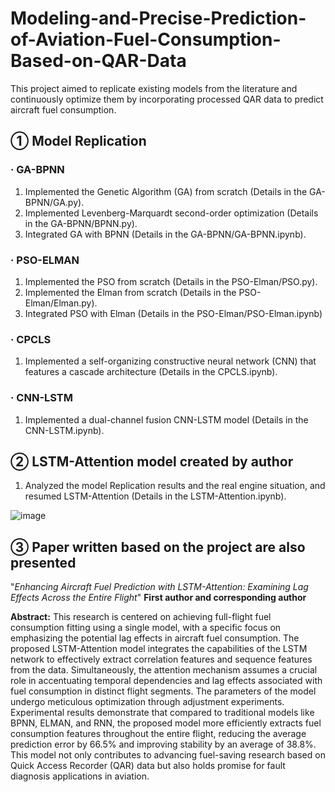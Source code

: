 # Modeling-and-Precise-Prediction-of-Aviation-Fuel-Consumption-Based-on-QAR-Data
This project aimed to replicate existing models from the literature and continuously optimize them by incorporating processed QAR data to predict aircraft fuel consumption.

## ① Model Replication

### · GA-BPNN

  1. Implemented the Genetic Algorithm (GA) from scratch (Details in the GA-BPNN/GA.py).
  2. Implemented Levenberg-Marquardt second-order optimization (Details in the GA-BPNN/BPNN.py).
  3. Integrated GA with BPNN (Details in the GA-BPNN/GA-BPNN.ipynb).

### · PSO-ELMAN

  1. Implemented the PSO from scratch (Details in the PSO-Elman/PSO.py).
  2. Implemented the Elman from scratch (Details in the PSO-Elman/Elman.py).
  3. Integrated PSO with Elman (Details in the PSO-Elman/PSO-Elman.ipynb)

### · CPCLS

  1. Implemented a self-organizing constructive neural network (CNN) that features a cascade architecture (Details in the CPCLS.ipynb).

### · CNN-LSTM

  1. Implemented a dual-channel fusion CNN-LSTM model (Details in the CNN-LSTM.ipynb).

## ② LSTM-Attention model created by author

  1. Analyzed the model Replication results and the real engine situation, and resumed LSTM-Attention (Details in the LSTM-Attention.ipynb). 
  
![image](https://github.com/Jbb-525/Modeling-and-Precise-Prediction-of-Aviation-Fuel-Consumption-Based-on-QAR-Data/assets/88278422/1647874b-d10a-4db0-84a1-2eb33c815cba)

## ③ Paper written based on the project are also presented

  "_Enhancing Aircraft Fuel Prediction with LSTM-Attention: Examining Lag Effects Across the Entire Flight_"   **First author and corresponding author**

**Abstract:** This research is centered on achieving full-flight fuel consumption fitting using a single model, with a specific focus on emphasizing the potential lag effects in aircraft fuel consumption. The proposed LSTM-Attention model integrates the capabilities of the LSTM network to effectively extract correlation features and sequence features from the data. Simultaneously, the attention mechanism assumes a crucial role in accentuating temporal dependencies and lag effects associated with fuel consumption in distinct flight segments. The parameters of the model undergo meticulous optimization through adjustment experiments. Experimental results demonstrate that compared to traditional models like BPNN, ELMAN, and RNN, the proposed model more efficiently extracts fuel consumption features throughout the entire flight, reducing the average prediction error by 66.5% and improving stability by an average of 38.8%. This model not only contributes to advancing fuel-saving research based on Quick Access Recorder (QAR) data but also holds promise for fault diagnosis applications in aviation.
